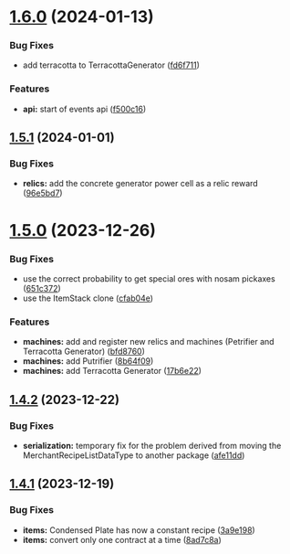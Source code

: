 # [1.6.0](https://github.com/VoperAD/SlimeFrame/compare/v1.5.1...v1.6.0) (2024-01-13)


### Bug Fixes

* add terracotta to TerracottaGenerator ([fd6f711](https://github.com/VoperAD/SlimeFrame/commit/fd6f711e0b4307f4a4bc7e58339178f19eb817e9))


### Features

* **api:** start of events api ([f500c16](https://github.com/VoperAD/SlimeFrame/commit/f500c168a74c382d149f259538580078e98958fb))



## [1.5.1](https://github.com/VoperAD/SlimeFrame/compare/v1.5.0...v1.5.1) (2024-01-01)


### Bug Fixes

* **relics:** add the concrete generator power cell as a relic reward ([96e5bd7](https://github.com/VoperAD/SlimeFrame/commit/96e5bd7c525979d74c7f316af87b383e9e94e57a))



# [1.5.0](https://github.com/VoperAD/SlimeFrame/compare/v1.4.2...v1.5.0) (2023-12-26)


### Bug Fixes

* use the correct probability to get special ores with nosam pickaxes ([651c372](https://github.com/VoperAD/SlimeFrame/commit/651c372eb71a25840eaa06597be5505927b0d350))
* use the ItemStack clone ([cfab04e](https://github.com/VoperAD/SlimeFrame/commit/cfab04e3641688d21b12a528c6382a01fc4ab6ee))


### Features

* **machines:** add and register new relics and machines (Petrifier and Terracotta Generator) ([bfd8760](https://github.com/VoperAD/SlimeFrame/commit/bfd8760a70e8f0644376f824f779ed8b44fbc872))
* **machines:** add Putrifier ([8b64f09](https://github.com/VoperAD/SlimeFrame/commit/8b64f09c5aff0490e352e347dcdd67753cfb0124))
* **machines:** add Terracotta Generator ([17b6e22](https://github.com/VoperAD/SlimeFrame/commit/17b6e228d31bd752c5fbfb14ad0c64a2ec4a678a))



## [1.4.2](https://github.com/VoperAD/SlimeFrame/compare/v1.4.1...v1.4.2) (2023-12-22)


### Bug Fixes

* **serialization:** temporary fix for the problem derived from moving the MerchantRecipeListDataType to another package ([afe11dd](https://github.com/VoperAD/SlimeFrame/commit/afe11dd98bbaaed1ae1b1c4bc3fa0b04c63a7473))



## [1.4.1](https://github.com/VoperAD/SlimeFrame/compare/v1.4.0...v1.4.1) (2023-12-19)


### Bug Fixes

* **items:** Condensed Plate has now a constant recipe ([3a9e198](https://github.com/VoperAD/SlimeFrame/commit/3a9e198a6202b7c8abea3b8f66e5e3f5573b1178))
* **items:** convert only one contract at a time ([8ad7c8a](https://github.com/VoperAD/SlimeFrame/commit/8ad7c8a4e70438d40151018fa4a3c3457f14e881))



